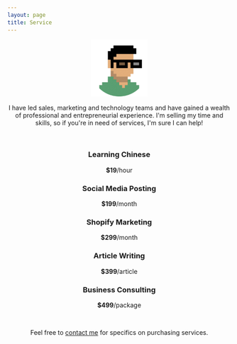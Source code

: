 ```yaml
---
layout: page
title: Service
---
```


<center>

<img src="assets/VAV.png" width="128" height="128">

<br>

<p>I have led sales, marketing and technology teams and have gained a wealth of professional and entrepreneurial experience. I'm selling my time and skills, so if you're in need of services, I'm sure I can help!</p>

<br>

<p><h3>Learning Chinese</h3></p>
<p><b>$19</b>/hour</p>
<p><h3>Social Media Posting</h3></p>
<p><b>$199</b>/month</p>
<p><h3>Shopify Marketing</h3></p>
<p><b>$299</b>/month</p>
<p><h3>Article Writing</h3></p>
<p><b>$399</b>/article</p>
<p><h3>Business Consulting</h3></p>
<p><b>$499</b>/package</p>

<br>

Feel free to <a href="mailto:ningyiqin@gmail.com">contact me</a> for specifics on purchasing services.